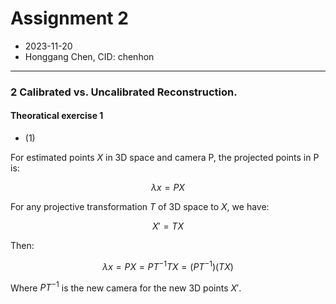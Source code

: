 # Assignment 2
+ 2023-11-20
+ Honggang Chen, CID: chenhon 
---
### 2 Calibrated vs. Uncalibrated Reconstruction.
####  Theoratical exercise 1
+ (1)

For estimated points $X$ in 3D space and camera P, the projected points in P is:
```math
  {\lambda}x = PX
```
For any projective transformation $T$ of 3D space to $X$, we have:
```math
  X' = TX
```
Then:
```math
  {\lambda}x = PX = PT^{-1}TX = (PT^{-1})(TX)
```
Where $PT^{-1}$ is the new camera for the new 3D points $X'$.

